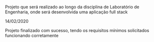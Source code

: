 
Projeto que será realizado ao longo da disciplina de Laboratório de Engenharia, onde será desenvolvida uma aplicação full stack

14/02/2020


Projeto finalizado com sucesso, tendo os requisitos mínimos solicitados funcionando corretamente